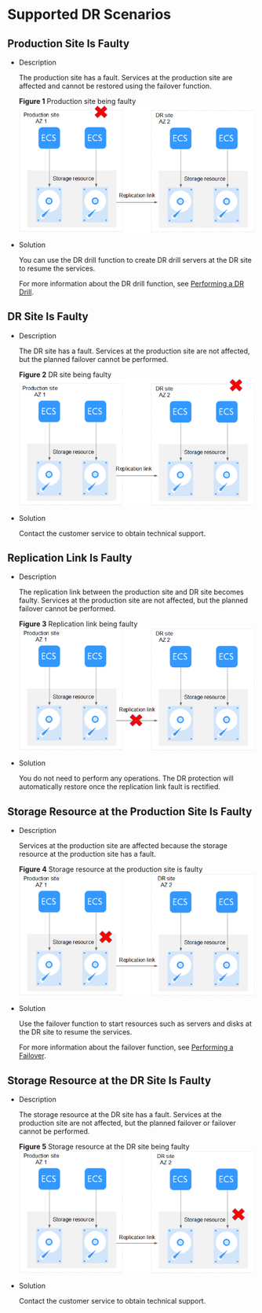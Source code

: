 # Supported DR Scenarios<a name="sdrs_pro_0008"></a>

## Production Site Is Faulty<a name="section387518476565"></a>

-   Description

    The production site has a fault. Services at the production site are affected and cannot be restored using the failover function. 

    **Figure  1**  Production site being faulty<a name="fig16793129143812"></a>  
    ![](figures/production-site-being-faulty.png "production-site-being-faulty")


-   Solution

    You can use the DR drill function to create DR drill servers at the DR site to resume the services.

    For more information about the DR drill function, see  [Performing a DR Drill](performing-a-dr-drill.md).


## DR Site Is Faulty<a name="section8466142612574"></a>

-   Description

    The DR site has a fault. Services at the production site are not affected, but the planned failover cannot be performed. 

    **Figure  2**  DR site being faulty<a name="fig12161743402"></a>  
    ![](figures/dr-site-being-faulty.png "dr-site-being-faulty")

-   Solution

    Contact the customer service to obtain technical support.


## Replication Link Is Faulty<a name="section107495164323"></a>

-   Description

    The replication link between the production site and DR site becomes faulty. Services at the production site are not affected, but the planned failover cannot be performed. 

    **Figure  3**  Replication link being faulty<a name="fig14944168432"></a>  
    ![](figures/replication-link-being-faulty.png "replication-link-being-faulty")

-   Solution

    You do not need to perform any operations. The DR protection will automatically restore once the replication link fault is rectified.


## Storage Resource at the Production Site Is Faulty<a name="section199475412343"></a>

-   Description

    Services at the production site are affected because the storage resource at the production site has a fault.

    **Figure  4**  Storage resource at the production site is faulty<a name="fig1743420214458"></a>  
    ![](figures/storage-resource-at-the-production-site-is-faulty.png "storage-resource-at-the-production-site-is-faulty")

-   Solution

    Use the failover function to start resources such as servers and disks at the DR site to resume the services.

    For more information about the failover function, see  [Performing a Failover](performing-a-failover.md).


## Storage Resource at the DR Site Is Faulty <a name="section1518717206394"></a>

-   Description

    The storage resource at the DR site has a fault. Services at the production site are not affected, but the planned failover or failover cannot be performed. 

    **Figure  5**  Storage resource at the DR site being faulty <a name="fig756316184494"></a>  
    ![](figures/storage-resource-at-the-dr-site-being-faulty.png "storage-resource-at-the-dr-site-being-faulty")

-   Solution

    Contact the customer service to obtain technical support.


